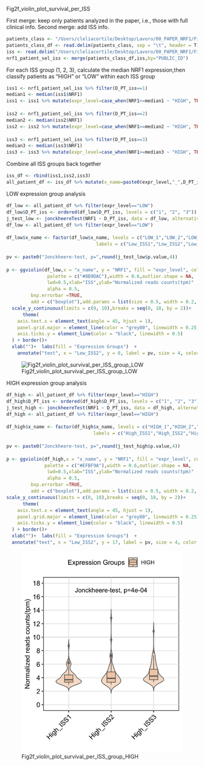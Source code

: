 Fig2f_violin_plot_survival_per_ISS

First merge: keep only patients analyzed in the paper, i.e., those with
full clinical info. Second merge: add ISS info.

``` r
patients_class <- "/Users/cleliacortile/Desktop/Lavoro/00_PAPER_NRF1/Fig2/data/patient_classification_based_on_median_expression_of_NRF1.txt"
patients_class_df <- read.delim(patients_class, sep = "\t", header = T) 
iss <- read.delim("/Users/cleliacortile/Desktop/Lavoro/00_PAPER_NRF1/Fig4/data/MMRF_CoMMpass_IA17_PER_PATIENT_V2.tsv", sep = "\t", header = T) %>% dplyr::select(PUBLIC_ID,D_PT_iss)
nrf1_patient_sel_iss <- merge(patients_class_df,iss,by="PUBLIC_ID")
```

For each ISS group (1, 2, 3), calculate the median NRF1 expression,then
classify patients as “HIGH” or “LOW” within each ISS group

``` r
iss1 <- nrf1_patient_sel_iss %>% filter(D_PT_iss==1)
median1 <- median(iss1$NRF1)
iss1 <- iss1 %>% mutate(expr_level=case_when(NRF1>=median1 ~ "HIGH", TRUE ~ "LOW"))

iss2 <- nrf1_patient_sel_iss %>% filter(D_PT_iss==2)
median2 <- median(iss2$NRF1)
iss2 <- iss2 %>% mutate(expr_level=case_when(NRF1>=median2 ~ "HIGH", TRUE ~ "LOW"))

iss3 <- nrf1_patient_sel_iss %>% filter(D_PT_iss==3)
median3 <- median(iss3$NRF1)
iss3 <- iss3 %>% mutate(expr_level=case_when(NRF1>=median3 ~ "HIGH", TRUE ~ "LOW"))
```

Combine all ISS groups back together

``` r
iss_df <- rbind(iss1,iss2,iss3) 
all_patient_df <- iss_df %>% mutate(x_name=paste0(expr_level,"_",D_PT_iss))
```

LOW expression group analysis

``` r
df_low <- all_patient_df %>% filter(expr_level=="LOW")
df_low$D_PT_iss <- ordered(df_low$D_PT_iss, levels = c("1", "2", "3"))
j_test_low <- jonckheereTest(NRF1 ~ D_PT_iss, data = df_low, alternative = "greater")
df_low <- all_patient_df %>% filter(expr_level=="LOW")

df_low$x_name <- factor(df_low$x_name, levels = c("LOW_1","LOW_2","LOW_3"),
                                 labels = c("Low_ISS1","Low_ISS2","Low_ISS3"))

pv <- paste0("Jonckheere-test, p=",round(j_test_low$p.value,4))

p <- ggviolin(df_low,x = "x_name", y = "NRF1", fill = "expr_level", color = "#696969",
               palette = c("#8B9DAC"),width = 0.6,outlier.shape = NA,
               lwd=0.5,xlab="ISS",ylab="Normalized reads counts(tpm)" ,
               alpha = 0.5,
         bxp.errorbar =TRUE,
         add = c("boxplot"),add.params = list(size = 0.5, width = 0.2, alpha = 0.5))+
  scale_y_continuous(limits = c(0, 10),breaks = seq(0, 10, by = 2))+
      theme(
    axis.text.x = element_text(angle = 45, hjust = 1),
    panel.grid.major = element_line(color = "grey80", linewidth = 0.25),
    axis.ticks.y = element_line(color = "black", linewidth = 0.5)
  ) + border()+
  xlab("")+  labs(fill = "Expression Groups")  +
    annotate("text", x = "Low_ISS2", y = 8, label = pv, size = 4, color = "black")
```

<figure>
<img
src="https://github.com/cleliacort/NRF1_paper/blob/main/Fig2/TPM_per_ISS_in_population_divided_per_NRF1_expression_vertical_boxplot_per_iss_with_statistics_ONLY_LOW_WITH_jonckheereTest_INCRESING_WITH_ISS_25feb25.png"
alt="Fig2f_violin_plot_survival_per_ISS_group_LOW" />
<figcaption
aria-hidden="true">Fig2f_violin_plot_survival_per_ISS_group_LOW</figcaption>
</figure>

HIGH expression group analysis

``` r
df_high <- all_patient_df %>% filter(expr_level=="HIGH")
df_high$D_PT_iss <- ordered(df_high$D_PT_iss, levels = c("1", "2", "3"))
j_test_high <- jonckheereTest(NRF1 ~ D_PT_iss, data = df_high, alternative = "greater")
df_high <- all_patient_df %>% filter(expr_level=="HIGH")

df_high$x_name <- factor(df_high$x_name, levels = c("HIGH_1","HIGH_2","HIGH_3"),
                                labels = c("High_ISS1","High_ISS2","High_ISS3"))

pv <- paste0("Jonckheere-test, p=",round(j_test_high$p.value,4))

p <- ggviolin(df_high,x = "x_name", y = "NRF1", fill = "expr_level", color = "#696969",
              palette = c("#EFBF9A"),width = 0.6,outlier.shape = NA,
               lwd=0.5,xlab="ISS",ylab="Normalized reads counts(tpm)" ,
               alpha = 0.5,
         bxp.errorbar =TRUE,
         add = c("boxplot"),add.params = list(size = 0.5, width = 0.2, alpha = 0.5))+
scale_y_continuous(limits = c(0, 18),breaks = seq(0, 18, by = 2))+
      theme(
    axis.text.x = element_text(angle = 45, hjust = 1),
    panel.grid.major = element_line(color = "grey80", linewidth = 0.25),
    axis.ticks.y = element_line(color = "black", linewidth = 0.5)
  ) + border()+
  xlab("")+  labs(fill = "Expression Groups")  +
  annotate("text", x = "Low_ISS2", y = 17, label = pv, size = 4, color = "black")
```

<figure>
<img
src="https://github.com/cleliacort/NRF1_paper/blob/main/Fig2/figures/TPM_per_ISS_in_population_divided_per_NRF1_expression_vertical_boxplot_per_iss_with_statistics_ONLY_HIGH_WITH_jonckheereTest_INCRESING_WITH_ISS_25feb25.png"
alt="Fig2f_violin_plot_survival_per_ISS_group_HIGH" />
<figcaption
aria-hidden="true">Fig2f_violin_plot_survival_per_ISS_group_HIGH</figcaption>
</figure>
